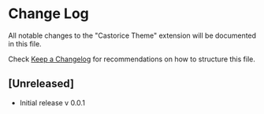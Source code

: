 # Change Log

All notable changes to the "Castorice Theme" extension will be documented in this file.

Check [Keep a Changelog](http://keepachangelog.com/) for recommendations on how to structure this file.

## [Unreleased]

- Initial release v 0.0.1

